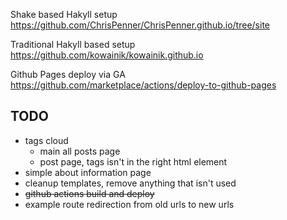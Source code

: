 Shake based Hakyll setup
https://github.com/ChrisPenner/ChrisPenner.github.io/tree/site

Traditional Hakyll based setup
https://github.com/kowainik/kowainik.github.io

Github Pages deploy via GA
https://github.com/marketplace/actions/deploy-to-github-pages


TODO
----------

 * tags cloud
   * main all posts page
   * post page, tags isn't in the right html element
 * simple about information page
 * cleanup templates, remove anything that isn't used
 * ~~github actions build and deploy~~
 * example route redirection from old urls to new urls
